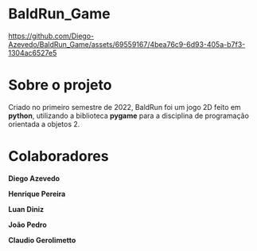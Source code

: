 # BaldRun_Game

https://github.com/Diego-Azevedo/BaldRun_Game/assets/69559167/4bea76c9-6d93-405a-b7f3-1304ac6527e5

# Sobre o projeto

Criado no primeiro semestre de 2022, BaldRun foi um jogo 2D feito em **python**, utilizando a biblioteca **pygame** para a
disciplina de programação orientada a objetos 2.

# Colaboradores

**Diego Azevedo**

**Henrique Pereira**

**Luan Diniz**

**João Pedro**

**Claudio Gerolimetto** 


